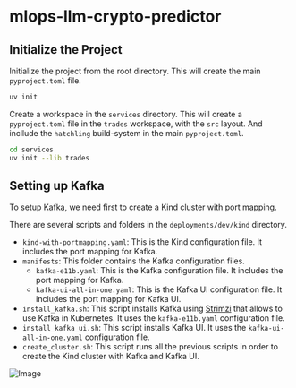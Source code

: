 # mlops-llm-crypto-predictor

## Initialize the Project

Initialize the project from the root directory. This will create the main `pyproject.toml` file.

```bash
uv init
```

Create a workspace in the `services` directory. This will create a `pyproject.toml` file in the `trades` workspace, with the `src` layout. And incllude the `hatchling` build-system in the main `pyproject.toml`.

```bash
cd services
uv init --lib trades
```

## Setting up Kafka

To setup Kafka, we need first to create a Kind cluster with port mapping.

There are several scripts and folders in the `deployments/dev/kind` directory.

* `kind-with-portmapping.yaml`: This is the Kind configuration file. It includes the port mapping for Kafka.
* `manifests`: This folder contains the Kafka configuration files.
  * `kafka-e11b.yaml`: This is the Kafka configuration file. It includes the port mapping for Kafka.
  * `kafka-ui-all-in-one.yaml`: This is the Kafka UI configuration file. It includes the port mapping for Kafka UI.
* `install_kafka.sh`: This script installs Kafka using [Strimzi](https://strimzi.io/quickstarts/) that allows to use Kafka in Kubernetes. It uses the `kafka-e11b.yaml` configuration file.
* `install_kafka_ui.sh`: This script installs Kafka UI. It uses the `kafka-ui-all-in-one.yaml` configuration file.
* `create_cluster.sh`: This script runs all the previous scripts in order to create the Kind cluster with Kafka and Kafka UI.


![Image](https://github.com/user-attachments/assets/e8061fa6-3e64-4240-9e9a-5694d4ced178)